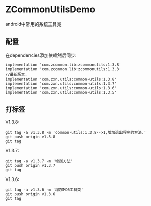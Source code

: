 # ZCommonUtilsDemo
android中常用的系统工具类

## 配置

在dependencies添加依赖然后同步:

```
implementation 'com.zcommon.lib:zcommonutils:1.3.8'
implementation 'com.zcommon.lib:zcommonutils:1.3.3'
//最新版本.
implementation 'com.zxn.utils:common-utils:1.3.8'
implementation 'com.zxn.utils:common-utils:1.3.7'
implementation 'com.zxn.utils:common-utils:1.3.6'
implementation 'com.zxn.utils:common-utils:1.3.5'
```

## 打标签

V1.3.8:

```
git tag -a v1.3.8 -m 'common-utils:1.3.8-->1,增加退出程序的方法.'
git push origin v1.3.8
git tag
```

V1.3.7:

```
git tag -a v1.3.7 -m '增加方法'
git push origin v1.3.7
git tag
```

V1.3.6:

```
git tag -a v1.3.6 -m '增加MD5工具类'
git push origin v1.3.6
git tag
```
